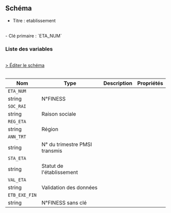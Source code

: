 ## Schéma

- Titre : etablissement
<br />
- Clé primaire : `ETA_NUM`

### Liste des variables
<br />
<div>
    <a href="https://gitlab.com/healthdatahub/schema-snds/edit/master/schemas/PMSI/PMSI%20RIM-P/T_RIPaa_nnE.json"  
    arget="_blank" rel="noopener noreferrer">> Éditer le schéma</a>
    <OutboundLink />
</div>
<br />

Nom|Type|Description|Propriétés
-|-|-|-
`ETA_NUM`|
string|N°FINESS||
`SOC_RAI`|
string|Raison sociale||
`REG_ETA`|
string|Région||
`ANN_TRT`|
string|N° du trimestre PMSI transmis||
`STA_ETA`|
string|Statut de l&#x27;établissement||
`VAL_ETA`|
string|Validation des données||
`ETB_EXE_FIN`|
string|N°FINESS sans clé||

